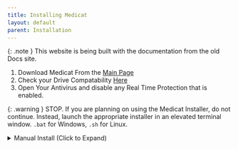```yaml
---
title: Installing Medicat
layout: default
parent: Installation
---
```


{: .note }
This website is being built with the documentation from the old Docs site.

1. Download Medicat From the [Main Page](https://medicatusb.com)
2. Check your Drive Compatability [Here](/docs/installation/supported-drives)
3. Open Your Antivirus and disable any Real Time Protection that is enabled.

{: .warning }
STOP. If you are planning on using the Medicat Installer, do not continue. Instead, launch the appropriate installer in an elevated terminal window. `.bat` for Windows, `.sh` for Linux.

<details markdown="block">
<summary>Manual Install (Click to Expand)</summary>
4. Open Ventoy2Disk
5. Install Ventoy to your USB Drive By following the guide below
6. Format your USB as NTFS
7. Open 7Zip
8. Extract the Medicat RAR to the root of your USB drive
9. Verify Everything is there.

![](../../assets/images/usb_creation_instructions.png)

</details>